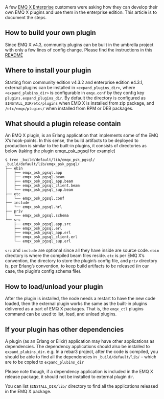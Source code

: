 A few [EMQ X Enterprise](https://www.emqx.com/en/products/emqx) customers were asking how they can develop their own EMQ X plugins and use them in the enterprise edition. This article is to document the steps.

## How to build your own plugin

Since EMQ X v4.3, community plugins can be built in the umbrella project with only a few lines of config change. Please find the instructions in this [README](https://github.com/emqx/emqx/tree/master/lib-extra)

## Where to install your plugin

Starting from community edition v4.3.2 and enterprise edition e4.3.1, external plugins can be installed in `<expand_plugins_dir>`, where `<expand_plubins_dir>` is configurable in `emqx.conf` by they config key `plugins.expand_plugins_dir`. By default the directory is configured as `$INSTALL_DIR/etc/plugins` when EMQ X is installed from zip package, and `/etc/emqx/plugins/` when installed from RPM or DEB packages.

## What should a plugin release contain

An EMQ X plugin, is an Erlang application that implements some of the EMQ X’s hook-points. In this sense, the build artifacts to be deployed to production is similar to the built-in plugins, it consists of directories as below (taking the plugin [emqx_psk_pgsql](https://github.com/zmstone/emqx_psk_pgsql) for example)

```
$ tree _build/default/lib/emqx_psk_pgsql/
_build/default/lib/emqx_psk_pgsql/
├── ebin
│   ├── emqx_psk_pgsql.app
│   ├── emqx_psk_pgsql.beam
│   ├── emqx_psk_pgsql_app.beam
│   ├── emqx_psk_pgsql_client.beam
│   └── emqx_psk_pgsql_sup.beam
├── etc
│   └── emqx_psk_pgsql.conf
├── include
│   └── emqx_psk_pgsql.hrl
├── priv
│   └── emqx_psk_pgsql.schema
└── src
    ├── emqx_psk_pgsql.app.src
    ├── emqx_psk_pgsql.erl
    ├── emqx_psk_pgsql_app.erl
    ├── emqx_psk_pgsql_client.erl
    └── emqx_psk_pgsql_sup.erl
```

`src` and `include` are optional since all they have inside are source code. `ebin` directory is where the compiled beam files reside. `etc` is per EMQ X’s convention, the directory to store the plugin’s config file, and `priv` directory is, per Erlang’s convention, to keep build artifacts to be released (in our case, the plugin’s config schema file). 

## How to load/unload your plugin

After the plugin is installed, the node needs a restart to have the new code loaded, then the external plugin works the same as the built-in plugins delivered as a part of EMQ X packages. That is, the `emqx_ctl` plugins command can be used to list, load, and unload plugins.

## If your plugin has other dependencies

A plugin (as an Erlang or Elixir) application may have other applications as dependencies.
The dependency applications should also be installed to `expand_plubins_dir`.
e.g. In a rebar3 project, after the code is compiled, you should be able to find all the dependencies in `_build/default/lib/` – which are to be copied to `expand_plubins_dir`

Please note though, if a dependency application is included in the EMQ X release package, it should not be installed to external plugin dir. 

You can list `$INSTALL_DIR/lib/` directory to find all the applications released in the EMQ X package.
